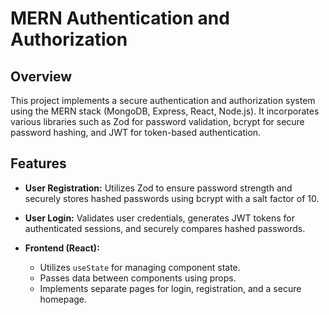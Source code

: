 # MERN Authentication and Authorization

## Overview

This project implements a secure authentication and authorization system using the MERN stack (MongoDB, Express, React, Node.js). It incorporates various libraries such as Zod for password validation, bcrypt for secure password hashing, and JWT for token-based authentication.

## Features

- **User Registration:** Utilizes Zod to ensure password strength and securely stores hashed passwords using bcrypt with a salt factor of 10.

- **User Login:** Validates user credentials, generates JWT tokens for authenticated sessions, and securely compares hashed passwords.

- **Frontend (React):**
  - Utilizes `useState` for managing component state.
  - Passes data between components using props.
  - Implements separate pages for login, registration, and a secure homepage.



